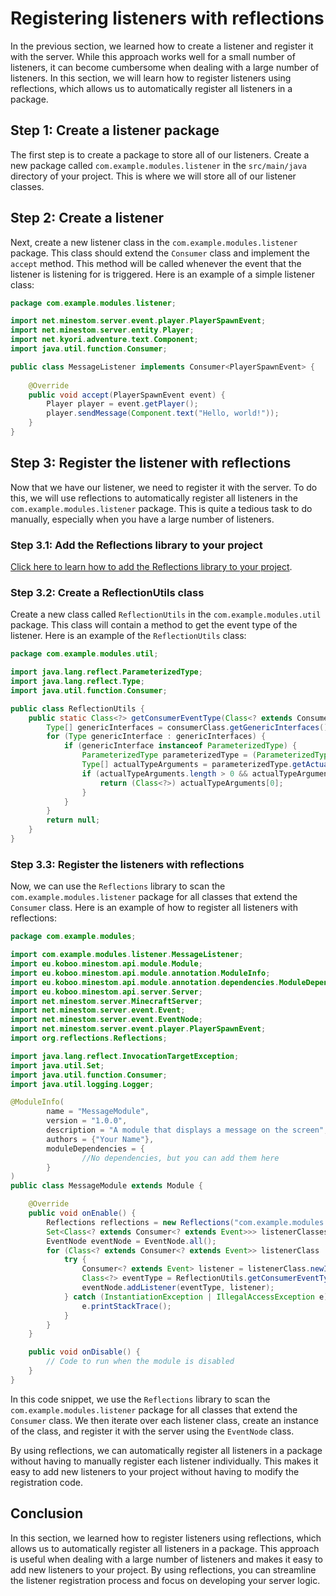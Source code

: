 # Registering listeners with reflections

In the previous section, we learned how to create a listener and register it with the server. While this approach works well for a small number of listeners, it can become cumbersome when dealing with a large number of listeners. In this section, we will learn how to register listeners using reflections, which allows us to automatically register all listeners in a package.

## Step 1: Create a listener package

The first step is to create a package to store all of our listeners. Create a new package called `com.example.modules.listener` in the `src/main/java` directory of your project. This is where we will store all of our listener classes.

## Step 2: Create a listener

Next, create a new listener class in the `com.example.modules.listener` package. This class should extend the `Consumer` class and implement the `accept` method. This method will be called whenever the event that the listener is listening for is triggered. Here is an example of a simple listener class:

```java
package com.example.modules.listener;

import net.minestom.server.event.player.PlayerSpawnEvent;
import net.minestom.server.entity.Player;
import net.kyori.adventure.text.Component;
import java.util.function.Consumer;

public class MessageListener implements Consumer<PlayerSpawnEvent> {
    
    @Override
    public void accept(PlayerSpawnEvent event) {
        Player player = event.getPlayer();
        player.sendMessage(Component.text("Hello, world!"));
    }
}
```

## Step 3: Register the listener with reflections

Now that we have our listener, we need to register it with the server. To do this, we will use reflections to automatically register all listeners in the `com.example.modules.listener` package. This is quite a tedious task to do manually, especially when you have a large number of listeners.

### Step 3.1: Add the Reflections library to your project
[Click here to learn how to add the Reflections library to your project](https://github.com/ronmamo/reflections?tab=readme-ov-file#usage).

### Step 3.2: Create a ReflectionUtils class

Create a new class called `ReflectionUtils` in the `com.example.modules.util` package. This class will contain a method to get the event type of the listener. Here is an example of the `ReflectionUtils` class:

```java
package com.example.modules.util;

import java.lang.reflect.ParameterizedType;
import java.lang.reflect.Type;
import java.util.function.Consumer;

public class ReflectionUtils {
    public static Class<?> getConsumerEventType(Class<? extends Consumer<? extends Event>> consumerClass) {
        Type[] genericInterfaces = consumerClass.getGenericInterfaces();
        for (Type genericInterface : genericInterfaces) {
            if (genericInterface instanceof ParameterizedType) {
                ParameterizedType parameterizedType = (ParameterizedType) genericInterface;
                Type[] actualTypeArguments = parameterizedType.getActualTypeArguments();
                if (actualTypeArguments.length > 0 && actualTypeArguments[0] instanceof Class) {
                    return (Class<?>) actualTypeArguments[0];
                }
            }
        }
        return null;
    }
}
```

### Step 3.3: Register the listeners with reflections

Now, we can use the `Reflections` library to scan the `com.example.modules.listener` package for all classes that extend the `Consumer` class. Here is an example of how to register all listeners with reflections:

```java
package com.example.modules;

import com.example.modules.listener.MessageListener;
import eu.koboo.minestom.api.module.Module;
import eu.koboo.minestom.api.module.annotation.ModuleInfo;
import eu.koboo.minestom.api.module.annotation.dependencies.ModuleDependency;
import eu.koboo.minestom.api.server.Server;
import net.minestom.server.MinecraftServer;
import net.minestom.server.event.Event;
import net.minestom.server.event.EventNode;
import net.minestom.server.event.player.PlayerSpawnEvent;
import org.reflections.Reflections;

import java.lang.reflect.InvocationTargetException;
import java.util.Set;
import java.util.function.Consumer;
import java.util.logging.Logger;

@ModuleInfo(
        name = "MessageModule",
        version = "1.0.0",
        description = "A module that displays a message on the screen",
        authors = {"Your Name"},
        moduleDependencies = {
                //No dependencies, but you can add them here
        }
)
public class MessageModule extends Module {

    @Override
    public void onEnable() {
        Reflections reflections = new Reflections("com.example.modules.listener");
        Set<Class<? extends Consumer<? extends Event>>> listenerClasses = reflections.getSubTypesOf(Consumer.class);
        EventNode eventNode = EventNode.all();
        for (Class<? extends Consumer<? extends Event>> listenerClass : listenerClasses) {
            try {
                Consumer<? extends Event> listener = listenerClass.newInstance();
                Class<?> eventType = ReflectionUtils.getConsumerEventType(listenerClass);
                eventNode.addListener(eventType, listener);
            } catch (InstantiationException | IllegalAccessException e) {
                e.printStackTrace();
            }
        }
    }

    public void onDisable() {
        // Code to run when the module is disabled
    }
}
```

In this code snippet, we use the `Reflections` library to scan the `com.example.modules.listener` package for all classes that extend the `Consumer` class. We then iterate over each listener class, create an instance of the class, and register it with the server using the `EventNode` class.

By using reflections, we can automatically register all listeners in a package without having to manually register each listener individually. This makes it easy to add new listeners to your project without having to modify the registration code.

## Conclusion

In this section, we learned how to register listeners using reflections, which allows us to automatically register all listeners in a package. This approach is useful when dealing with a large number of listeners and makes it easy to add new listeners to your project. By using reflections, you can streamline the listener registration process and focus on developing your server logic.

